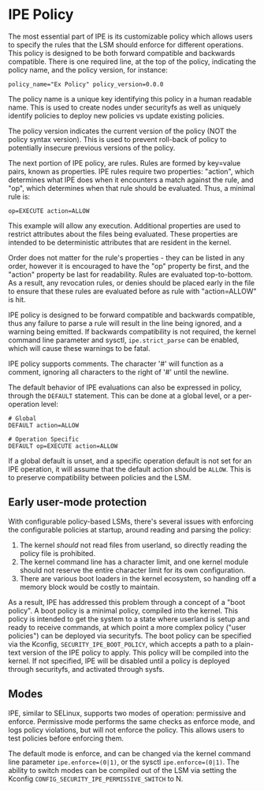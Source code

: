 # IPE Policy

The most essential part of IPE is its customizable policy which allows users 
to specify the rules that the LSM should enforce for different operations. 
This policy is designed to be both forward compatible and backwards compatible.
There is one required line, at the top of the policy, indicating the
policy name, and the policy version, for instance:

```
policy_name="Ex Policy" policy_version=0.0.0
```

The policy name is a unique key identifying this policy in a human readable
name. This is used to create nodes under securityfs as well as uniquely
identify policies to deploy new policies vs update existing policies.

The policy version indicates the current version of the policy (NOT the
policy syntax version). This is used to prevent roll-back of policy to
potentially insecure previous versions of the policy.

The next portion of IPE policy, are rules. Rules are formed by key=value
pairs, known as properties. IPE rules require two properties: "action",
which determines what IPE does when it encounters a match against the
rule, and "op", which determines when that rule should be evaluated.
Thus, a minimal rule is:

```
op=EXECUTE action=ALLOW
```

This example will allow any execution. Additional properties are used to
restrict attributes about the files being evaluated. These properties are
intended to be deterministic attributes that are resident in the kernel.

Order does not matter for the rule's properties - they can be listed in
any order, however it is encouraged to have the "op" property be first,
and the "action" property be last for readability. Rules are evaluated
top-to-bottom. As a result, any revocation rules, or denies should be
placed early in the file to ensure that these rules are evaluated before as
rule with "action=ALLOW" is hit.

IPE policy is designed to be forward compatible and backwards compatible,
thus any failure to parse a rule will result in the line being ignored,
and a warning being emitted. If backwards compatibility is not required,
the kernel command line parameter and sysctl, `ipe.strict_parse` can be
enabled, which will cause these warnings to be fatal.

IPE policy supports comments. The character '#' will function as a 
comment, ignoring all characters to the right of '#' until the newline.

The default behavior of IPE evaluations can also be expressed in policy,
through the `DEFAULT` statement. This can be done at a global level, or
a per-operation level:

```
# Global
DEFAULT action=ALLOW

# Operation Specific
DEFAULT op=EXECUTE action=ALLOW
```

If a global default is unset, and a specific operation default is not set
for an IPE operation, it will assume that the default action should be `ALLOW`.
This is to preserve compatibility between policies and the LSM.

## Early user-mode protection

With configurable policy-based LSMs, there's several issues with enforcing
the configurable policies at startup, around reading and parsing the policy:

1. The kernel _should_ not read files from userland, so directly reading
the policy file is prohibited.
2. The kernel command line has a character limit, and one kernel module
should not reserve the entire character limit for its own configuration.
3. There are various boot loaders in the kernel ecosystem, so handing off
a memory block would be costly to maintain.

As a result, IPE has addressed this problem through a concept of a "boot
policy". A boot policy is a minimal policy, compiled into the kernel. This
policy is intended to get the system to a state where userland is setup
and ready to receive commands, at which point a more complex policy ("user policies")
can be deployed via securityfs. The boot policy can be specified via the
Kconfig, `SECURITY_IPE_BOOT_POLICY`, which accepts a path to a plain-text
version of the IPE policy to apply. This policy will be compiled into the
kernel. If not specified, IPE will be disabled until a policy is deployed
through securityfs, and activated through sysfs.

## Modes

IPE, similar to SELinux, supports two modes of operation: permissive
and enforce. Permissive mode performs the same checks as enforce mode,
and logs policy violations, but will not enforce the policy. This allows
users to test policies before enforcing them.

The default mode is enforce, and can be changed via the kernel command line
parameter `ipe.enforce=(0|1)`, or the sysctl `ipe.enforce=(0|1)`. The
ability to switch modes can be compiled out of the LSM via setting the
Kconfig `CONFIG_SECURITY_IPE_PERMISSIVE_SWITCH` to N.
